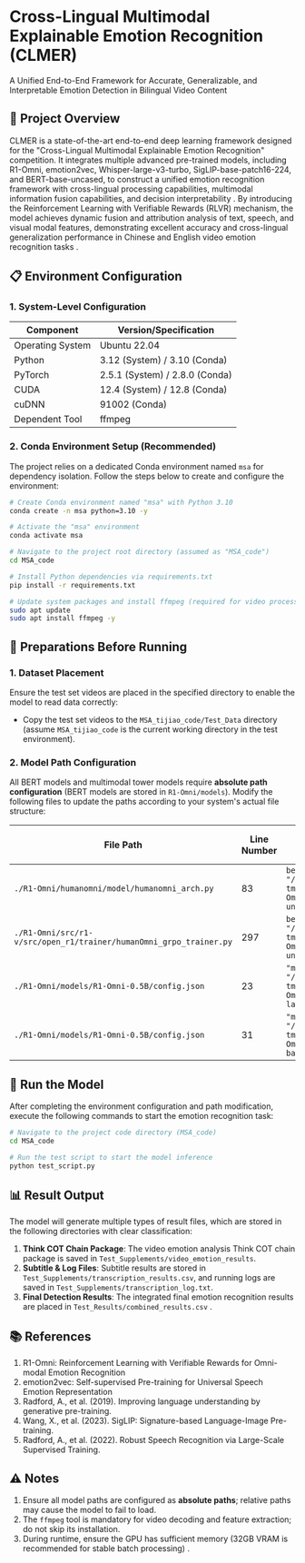 # Cross-Lingual Multimodal Explainable Emotion Recognition (CLMER)
A Unified End-to-End Framework for Accurate, Generalizable, and Interpretable Emotion Detection in Bilingual Video Content


## 🌟 Project Overview
CLMER is a state-of-the-art end-to-end deep learning framework designed for the "Cross-Lingual Multimodal Explainable Emotion Recognition" competition. It integrates multiple advanced pre-trained models, including R1-Omni, emotion2vec, Whisper-large-v3-turbo, SigLIP-base-patch16-224, and BERT-base-uncased, to construct a unified emotion recognition framework with cross-lingual processing capabilities, multimodal information fusion capabilities, and decision interpretability . By introducing the Reinforcement Learning with Verifiable Rewards (RLVR) mechanism, the model achieves dynamic fusion and attribution analysis of text, speech, and visual modal features, demonstrating excellent accuracy and cross-lingual generalization performance in Chinese and English video emotion recognition tasks .


## 📋 Environment Configuration
### 1. System-Level Configuration
| Component       | Version/Specification       |
|-----------------|------------------------------|
| Operating System| Ubuntu 22.04                 |
| Python          | 3.12 (System) / 3.10 (Conda) |
| PyTorch         | 2.5.1 (System) / 2.8.0 (Conda)|
| CUDA            | 12.4 (System) / 12.8 (Conda) |
| cuDNN           | 91002 (Conda)                |
| Dependent Tool  | ffmpeg                       |

### 2. Conda Environment Setup (Recommended)
The project relies on a dedicated Conda environment named `msa` for dependency isolation. Follow the steps below to create and configure the environment:
```bash
# Create Conda environment named "msa" with Python 3.10
conda create -n msa python=3.10 -y

# Activate the "msa" environment
conda activate msa

# Navigate to the project root directory (assumed as "MSA_code")
cd MSA_code

# Install Python dependencies via requirements.txt
pip install -r requirements.txt

# Update system packages and install ffmpeg (required for video processing)
sudo apt update 
sudo apt install ffmpeg -y
```


## 📁 Preparations Before Running
### 1. Dataset Placement
Ensure the test set videos are placed in the specified directory to enable the model to read data correctly:
- Copy the test set videos to the `MSA_tijiao_code/Test_Data` directory (assume `MSA_tijiao_code` is the current working directory in the test environment).

### 2. Model Path Configuration
All BERT models and multimodal tower models require **absolute path configuration** (BERT models are stored in `R1-Omni/models`). Modify the following files to update the paths according to your system's actual file structure:

| File Path                                                                 | Line Number | Content to Modify (Replace with Your Absolute Path)                                                                 |
|---------------------------------------------------------------------------|-------------|---------------------------------------------------------------------------------------------------------------------|
| `./R1-Omni/humanomni/model/humanomni_arch.py`                             | 83          | `bert_model = "/root/autodl-tmp/MSA_tijiao_code/R1-Omni/models/bert-base-uncased"`                                  |
| `./R1-Omni/src/r1-v/src/open_r1/trainer/humanOmni_grpo_trainer.py`        | 297         | `bert_model = "/root/autodl-tmp/MSA_tijiao_code/R1-Omni/models/bert-base-uncased"`                                  |
| `./R1-Omni/models/R1-Omni-0.5B/config.json`                               | 23          | `"mm_audio_tower": "/root/autodl-tmp/MSA_tijiao_code/R1-Omni/models/whisper-large-v3-turbo"`                        |
| `./R1-Omni/models/R1-Omni-0.5B/config.json`                               | 31          | `"mm_vision_tower": "/root/autodl-tmp/MSA_tijiao_code/R1-Omni/models/siglip-base-patch16-224"`                       |


## 🚀 Run the Model
After completing the environment configuration and path modification, execute the following commands to start the emotion recognition task:
```bash
# Navigate to the project code directory (MSA_code)
cd MSA_code

# Run the test script to start the model inference
python test_script.py
```


## 📊 Result Output
The model will generate multiple types of result files, which are stored in the following directories with clear classification:
1. **Think COT Chain Package**: The video emotion analysis Think COT chain package is saved in `Test_Supplements/video_emotion_results`.
2. **Subtitle & Log Files**: Subtitle results are stored in `Test_Supplements/transcription_results.csv`, and running logs are saved in `Test_Supplements/transcription_log.txt`.
3. **Final Detection Results**: The integrated final emotion recognition results are placed in `Test_Results/combined_results.csv` .


## 📚 References
1. R1-Omni: Reinforcement Learning with Verifiable Rewards for Omni-modal Emotion Recognition
2. emotion2vec: Self-supervised Pre-training for Universal Speech Emotion Representation
3. Radford, A., et al. (2019). Improving language understanding by generative pre-training.
4. Wang, X., et al. (2023). SigLIP: Signature-based Language-Image Pre-training.
5. Radford, A., et al. (2022). Robust Speech Recognition via Large-Scale Supervised Training. 


## ⚠️ Notes
1. Ensure all model paths are configured as **absolute paths**; relative paths may cause the model to fail to load.
2. The `ffmpeg` tool is mandatory for video decoding and feature extraction; do not skip its installation.
3. During runtime, ensure the GPU has sufficient memory (32GB VRAM is recommended for stable batch processing) .
